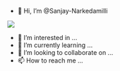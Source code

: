 - 👋 Hi, I’m @Sanjay-Narkedamilli





![](https://hit.yhype.me/github/profile?user_id=78261242)
- 👀 I’m interested in ...
- 🌱 I’m currently learning ...
- 💞️ I’m looking to collaborate on ...
- 📫 How to reach me ...

<!---
Sanjay-Narkedamilli/Sanjay-Narkedamilli is a ✨ special ✨ repository because its `README.md` (this file) appears on your GitHub profile.
You can click the Preview link to take a look at your changes.
--->
